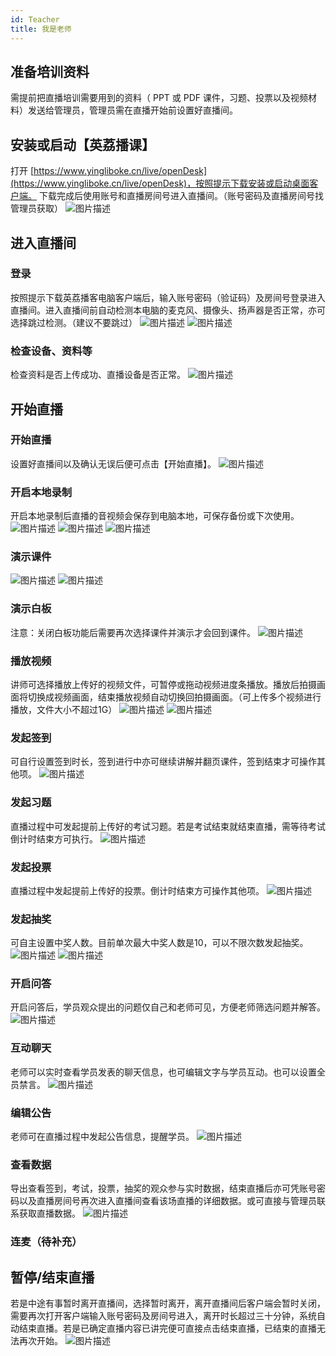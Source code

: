 ```yaml
---
id: Teacher
title: 我是老师
---
```


## **准备培训资料**
需提前把直播培训需要用到的资料（ PPT 或 PDF 课件，习题、投票以及视频材料）发送给管理员，管理员需在直播开始前设置好直播间。


## **安装或启动【英荔播课】**
打开 [https://www.yingliboke.cn/live/openDesk](https://www.yingliboke.cn/live/openDesk)，按照提示下载安装或启动桌面客户端。
下载完成后使用账号和直播房间号进入直播间。（账号密码及直播房间号找管理员获取）
![图片描述](/tfl/pictures/202003/tapd_51979952_1583218965_97.png)



## **进入直播间**

### **登录**
按照提示下载英荔播客电脑客户端后，输入账号密码（验证码）及房间号登录进入直播间。进入直播间前自动检测本电脑的麦克风、摄像头、扬声器是否正常，亦可选择跳过检测。（建议不要跳过）
![图片描述](/tfl/pictures/202003/tapd_51979952_1583219024_56.png)
![图片描述](/tfl/pictures/202003/tapd_51979952_1583219031_15.png)



### **检查设备、资料等**
检查资料是否上传成功、直播设备是否正常。
![图片描述](/tfl/pictures/202003/tapd_51979952_1583219048_2.png)


## **开始直播**

### **开始直播**
设置好直播间以及确认无误后便可点击【开始直播】。
![图片描述](/tfl/pictures/202003/tapd_51979952_1583219067_73.png)


### **开启本地录制**
开启本地录制后直播的音视频会保存到电脑本地，可保存备份或下次使用。
![图片描述](/tfl/pictures/202003/tapd_51979952_1583219092_54.png)
![图片描述](/tfl/pictures/202003/tapd_51979952_1583219098_60.png)
![图片描述](/tfl/pictures/202003/tapd_51979952_1583219103_25.png)


### **演示课件**
![图片描述](/tfl/pictures/202003/tapd_51979952_1583219135_24.png)
![图片描述](/tfl/pictures/202003/tapd_51979952_1583219142_84.png)



### **演示白板**
注意：关闭白板功能后需要再次选择课件并演示才会回到课件。
![图片描述](/tfl/pictures/202003/tapd_51979952_1583219199_43.png)



### **播放视频**
讲师可选择播放上传好的视频文件，可暂停或拖动视频进度条播放。播放后拍摄画面将切换成视频画面，结束播放视频自动切换回拍摄画面。（可上传多个视频进行播放，文件大小不超过1G）
![图片描述](/tfl/pictures/202003/tapd_51979952_1583219218_1.png)
![图片描述](/tfl/pictures/202003/tapd_51979952_1583219223_55.png)


### **发起签到**
可自行设置签到时长，签到进行中亦可继续讲解并翻页课件，签到结束才可操作其他项。
![图片描述](/tfl/pictures/202003/tapd_51979952_1583228232_25.png)




### **发起习题**
直播过程中可发起提前上传好的考试习题。若是考试结束就结束直播，需等待考试倒计时结束方可执行。
![图片描述](/tfl/pictures/202003/tapd_51979952_1583219248_93.png)


### **发起投票**
直播过程中发起提前上传好的投票。倒计时结束方可操作其他项。
![图片描述](/tfl/pictures/202003/tapd_51979952_1583219258_60.png)



### **发起抽奖**
可自主设置中奖人数。目前单次最大中奖人数是10，可以不限次数发起抽奖。
![图片描述](/tfl/pictures/202003/tapd_51979952_1583219272_12.png)
![图片描述](/tfl/pictures/202003/tapd_51979952_1583219277_36.png)


### **开启问答**
开启问答后，学员观众提出的问题仅自己和老师可见，方便老师筛选问题并解答。
![图片描述](/tfl/pictures/202003/tapd_51979952_1583219298_68.png)



### **互动聊天**
老师可以实时查看学员发表的聊天信息，也可编辑文字与学员互动。也可以设置全员禁言。
![图片描述](/tfl/pictures/202003/tapd_51979952_1583219316_37.png)


### **编辑公告**
老师可在直播过程中发起公告信息，提醒学员。
![图片描述](/tfl/pictures/202003/tapd_51979952_1583219327_56.png)



### **查看数据**
导出查看签到，考试，投票，抽奖的观众参与实时数据，结束直播后亦可凭账号密码以及直播房间号再次进入直播间查看该场直播的详细数据。或可直接与管理员联系获取直播数据。
![图片描述](/tfl/pictures/202003/tapd_51979952_1583219339_14.png)


### **连麦（待补充）**


## **暂停/结束直播**
若是中途有事暂时离开直播间，选择暂时离开，离开直播间后客户端会暂时关闭，需要再次打开客户端输入账号密码及房间号进入，离开时长超过三十分钟，系统自动结束直播。若是已确定直播内容已讲完便可直接点击结束直播，已结束的直播无法再次开始。
![图片描述](/tfl/pictures/202003/tapd_51979952_1583219353_4.png)


